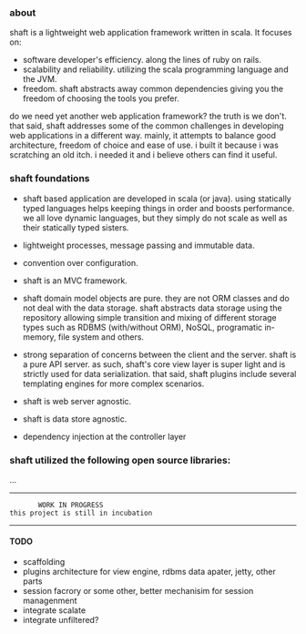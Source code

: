 ### about

shaft is a lightweight web application framework written in scala. It focuses on:
* software developer's efficiency. along the lines of ruby on rails.
* scalability and reliability. utilizing the scala programming language and the JVM.
* freedom. shaft abstracts away common dependencies giving you the freedom of choosing the tools you prefer.

do we need yet another web application framework? the truth is we don't. that said, shaft addresses some of the common challenges in 
developing web applications in a different way. mainly, it attempts to balance good architecture, freedom of choice and ease of use. 
i built it because i was scratching an old itch. i needed it and i believe others can find it useful.

### shaft foundations

* shaft based application are developed in scala (or java). using statically typed languages helps keeping things in order and boosts performance. 
we all love dynamic languages, but they simply do not scale as well as their statically typed sisters.

* lightweight processes, message passing and immutable data.

* convention over configuration.

* shaft is an MVC framework.

* shaft domain model objects are pure. they are not ORM classes and do not deal with the data storage. shaft abstracts data storage using the  repository allowing simple transition and mixing of different storage types such as RDBMS (with/without ORM), NoSQL, programatic in-memory, 
file system and others.
  
* strong separation of concerns between the client and the server. shaft is a pure API server. as such, shaft's core view layer is super light and is strictly used for data serialization. that said, shaft plugins include several templating engines for more complex scenarios.
  
* shaft is web server agnostic. 

* shaft is data store agnostic.

* dependency injection at the controller layer

### shaft utilized the following open source libraries:
...


****************************************************
		   WORK IN PROGRESS
	this project is still in incubation
****************************************************

#### TODO
* scaffolding
* plugins architecture for view engine, rdbms data apater, jetty, other parts
* session facrory or some other, better mechanisim for session managenment
* integrate scalate
* integrate unfiltered?